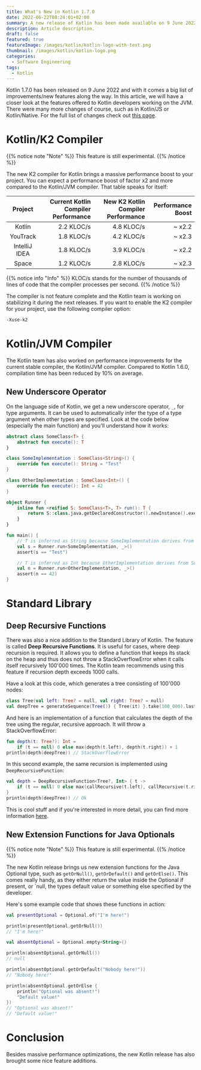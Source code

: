 ```yaml
---
title: What's New in Kotlin 1.7.0
date: 2022-06-22T08:24:01+02:00
summary: A new release of Kotlin has been made available on 9 June 2022. Let's dive in a bit and find ou what new features and improvements it brings us as developers.
description: Article description.
draft: false 
featured: true
featureImage: /images/kotlin/kotlin-logo-with-text.png
thumbnail: /images/kotlin/kotlin-logo.png
categories:
  - Software Engineering
tags:
  - Kotlin
---
```


Kotlin 1.7.0 has been released on 9 June 2022 and with it comes a big list of improvements/new features along the way. In this article, we will have a closer look at the features offered to Kotlin developers working on the JVM. There were many more changes of course, such as in Kotlin/JS or Kotlin/Native. For the full list of changes check out [this page](https://kotlinlang.org/docs/whatsnew17.html).

# Kotlin/K2 Compiler
{{% notice note "Note" %}}
This feature is still experimental.
{{% /notice %}}

The new K2 compiler for Kotlin brings a massive performance boost to your project. You can expect a performance boost of factor x2 and more compared to the Kotlin/JVM compiler. That table speaks for itself:

| Project       | Current Kotlin Compiler Performance | New K2 Kotlin Compiler Performance | Performance Boost |
| :-----------: | ----------------------------------: | ---------------------------------: | ----------------: |
| Kotlin        | 2.2 KLOC/s                          | 4.8 KLOC/s                         | ~ x2.2            |
| YouTrack      | 1.8 KLOC/s                          | 4.2 KLOC/s                         | ~ x2.3            |
| IntelliJ IDEA | 1.8 KLOC/s                          | 3.9 KLOC/s                         | ~ x2.2            |
| Space         | 1.2 KLOC/s                          | 2.8 KLOC/s                         | ~ x2.3            |

{{% notice info "Info" %}}
KLOC/s stands for the number of thousands of lines of code that the compiler processes per second.
{{% /notice %}}

The compiler is not feature complete and the Kotlin team is working on stabilizing it during the next releases. If you want to enable the K2 compiler for your project, use the following compiler option:

```bash
-Xuse-k2
```

# Kotlin/JVM Compiler
The Kotlin team has also worked on performance improvements for the current stable compiler, the Kotlin/JVM compiler. Compared to Kotlin 1.6.0, compilation time has been reduced by 10% on average.

## New Underscore Operator
On the language side of Kotlin, we get a new underscore operator, `_`, for type arguments. It can be used to automatically infer the type of a type argument when other types are specified. Look at the code below (especially the main function) and you'll understand how it works:

```kotlin
abstract class SomeClass<T> {
    abstract fun execute(): T
}

class SomeImplementation : SomeClass<String>() {
    override fun execute(): String = "Test"
}

class OtherImplementation : SomeClass<Int>() {
    override fun execute(): Int = 42
}

object Runner {
    inline fun <reified S: SomeClass<T>, T> run(): T {
        return S::class.java.getDeclaredConstructor().newInstance().execute()
    }
}

fun main() {
    // T is inferred as String because SomeImplementation derives from SomeClass<String>
    val s = Runner.run<SomeImplementation, _>()
    assert(s == "Test")

    // T is inferred as Int because OtherImplementation derives from SomeClass<Int>
    val n = Runner.run<OtherImplementation, _>()
    assert(n == 42)
}
```

# Standard Library

## Deep Recursive Functions
There was also a nice addition to the Standard Library of Kotlin. The feature is called **Deep Recursive Functions**. It is useful for cases, where deep recursion is required. It allows you to define a function that keeps its stack on the heap and thus does not throw a StackOverflowError when it calls itself recursively 100'000 times. The Kotlin team recommends using this feature if recursion depth exceeds 1000 calls. 

Have a look at this code, which generates a tree consisting of 100'000 nodes:

```kotlin
class Tree(val left: Tree? = null, val right: Tree? = null)
val deepTree = generateSequence(Tree()) { Tree(it) }.take(100_000).last()
```

And here is an implementation of a function that calculates the depth of the tree using the regular, recursive approach. It will throw a StackOverflowError:

```kotlin
fun depth(t: Tree?): Int =
    if (t == null) 0 else max(depth(t.left), depth(t.right)) + 1
println(depth(deepTree)) // StackOverflowError
```

In this second example, the same recursion is implemented using `DeepRecursiveFunction`:

```kotlin
val depth = DeepRecursiveFunction<Tree?, Int> { t ->
    if (t == null) 0 else max(callRecursive(t.left), callRecursive(t.right)) + 1
}
println(depth(deepTree)) // Ok
```

This is cool stuff and if you're interested in more detail, you can find more information [here](https://kotlinlang.org/api/latest/jvm/stdlib/kotlin/-deep-recursive-function/).

## New Extension Functions for Java Optionals
{{% notice note "Note" %}}
This feature is still experimental.
{{% /notice %}}

The new Kotlin release brings us new extension functions for the Java Optional type, such as `getOrNull()`, `getOrDefault()` and `getOrElse()`. This comes really handy, as they either return the value inside the Optional if present, or `null, the types default value or something else specified by the developer.

Here's some example code that shows these functions in action:

```kotlin
val presentOptional = Optional.of("I'm here!")

println(presentOptional.getOrNull())
// "I'm here!"

val absentOptional = Optional.empty<String>()

println(absentOptional.getOrNull())
// null

println(absentOptional.getOrDefault("Nobody here!"))  
// "Nobody here!"

println(absentOptional.getOrElse {
    println("Optional was absent!")
    "Default value!"
})
// "Optional was absent!"
// "Default value!"
```

# Conclusion
Besides massive performance optimizations, the new Kotlin release has also brought some nice feature additions. 

